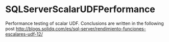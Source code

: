 # SQLServerScalarUDFPerformance
Performance testing of scalar UDF. 
Conclusions are written in the following post http://blogs.solidq.com/es/sql-server/rendimiento-funciones-escalares-udf-12/
